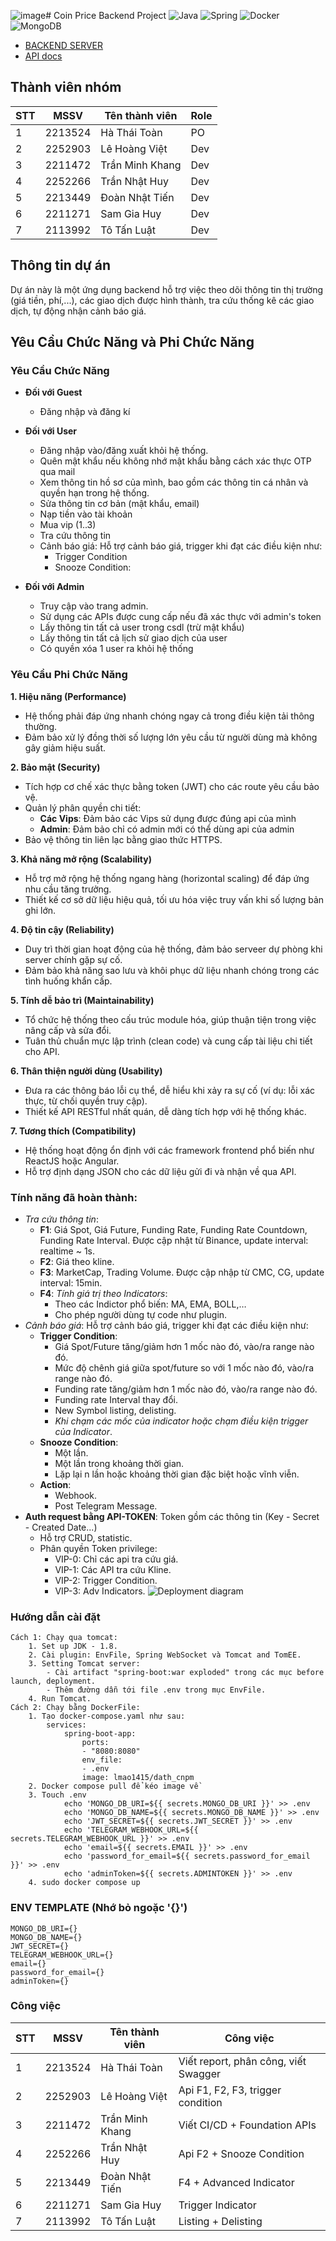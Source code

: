 ![image](https://github.com/user-attachments/assets/2a1624ee-7b11-4ee2-b96e-dcddf44edf20)# Coin Price Backend Project
![Java](https://img.shields.io/badge/Java-ED8B00?style=for-the-badge&logo=java&logoColor=white) ![Spring](https://img.shields.io/badge/Spring-6DB33F?style=for-the-badge&logo=spring&logoColor=white) ![Docker](https://img.shields.io/badge/Docker-2496ED?style=for-the-badge&logo=docker&logoColor=white) ![MongoDB](https://img.shields.io/badge/MongoDB-47A248?style=for-the-badge&logo=mongodb&logoColor=white)

- [BACKEND SERVER](https://a2-price.thuanle.me/)
- [API docs](https://dath.hcmutssps.id.vn/docs/)

## Thành viên nhóm
|STT | MSSV    | Tên thành viên      | Role | 
|----|---------|---------------------|------|
|1   | 2213524 | Hà Thái Toàn        | PO   |
|2   | 2252903 | Lê Hoàng Việt       | Dev  |
|3   | 2211472 | Trần Minh Khang     | Dev  |
|4   | 2252266 | Trần Nhật Huy       | Dev  |
|5   | 2213449 | Đoàn Nhật Tiến      | Dev  |
|6   | 2211271 | Sam Gia Huy         | Dev  |
|7   | 2113992 | Tô Tấn Luật         | Dev  |

## Thông tin dự án
Dự án này là một ứng dụng backend hỗ trợ việc theo dõi thông tin thị trường (giá tiền, phí,...), các giao dịch được hình thành, tra cứu thống kê các giao dịch, tự động nhận cảnh báo giá.

## Yêu Cầu Chức Năng và Phi Chức Năng
### Yêu Cầu Chức Năng
- **Đối với Guest**
  - Đăng nhập và đăng kí
- **Đối với User**
  - Đăng nhập vào/đăng xuất khỏi hệ thống.
  - Quên mật khẩu nếu không nhớ mật khẩu bằng cách xác thực OTP qua mail
  - Xem thông tin hồ sơ của mình, bao gồm các thông tin cá nhân và quyền hạn trong hệ thống.
  - Sửa thông tin cơ bản (mật khẩu, email)
  - Nạp tiền vào tài khoản
  - Mua vip (1..3)
  - Tra cứu thông tin
  - Cảnh báo giá: Hỗ trợ cảnh báo giá, trigger khi đạt các điều kiện như:
    - Trigger Condition 
    - Snooze Condition:

- **Đối với Admin**
  - Truy cập vào trang admin.
  - Sử dụng các APIs được cung cấp nếu đã xác thực với admin's token
  - Lấy thông tin tất cả user trong csdl (trừ mật khẩu)
  - Lấy thông tin tất cả lịch sử giao dịch của user
  - Có quyền xóa 1 user ra khỏi hệ thống
### Yêu Cầu Phi Chức Năng
**1. Hiệu năng (Performance)**
- Hệ thống phải đáp ứng nhanh chóng ngay cả trong điều kiện tải thông thường.
- Đảm bảo xử lý đồng thời số lượng lớn yêu cầu từ người dùng mà không gây giảm hiệu suất.

**2. Bảo mật (Security)**
- Tích hợp cơ chế xác thực bằng token (JWT) cho các route yêu cầu bảo vệ.
- Quản lý phân quyền chi tiết:
  - **Các Vips**: Đảm bảo các Vips sử dụng được đúng api của mình
  - **Admin**: Đảm bảo chỉ có admin mới có thể dùng api của admin
- Bảo vệ thông tin liên lạc bằng giao thức HTTPS.

**3. Khả năng mở rộng (Scalability)**
- Hỗ trợ mở rộng hệ thống ngang hàng (horizontal scaling) để đáp ứng nhu cầu tăng trưởng.
- Thiết kế cơ sở dữ liệu hiệu quả, tối ưu hóa việc truy vấn khi số lượng bản ghi lớn.

**4. Độ tin cậy (Reliability)**
- Duy trì thời gian hoạt động của hệ thống, đảm bảo serveer dự phòng khi server chính gặp sự cố.
- Đảm bảo khả năng sao lưu và khôi phục dữ liệu nhanh chóng trong các tình huống khẩn cấp.

**5. Tính dễ bảo trì (Maintainability)**
- Tổ chức hệ thống theo cấu trúc module hóa, giúp thuận tiện trong việc nâng cấp và sửa đổi.
- Tuân thủ chuẩn mực lập trình (clean code) và cung cấp tài liệu chi tiết cho API.

**6. Thân thiện người dùng (Usability)**
- Đưa ra các thông báo lỗi cụ thể, dễ hiểu khi xảy ra sự cố (ví dụ: lỗi xác thực, từ chối quyền truy cập).
- Thiết kế API RESTful nhất quán, dễ dàng tích hợp với hệ thống khác.

**7. Tương thích (Compatibility)**
- Hệ thống hoạt động ổn định với các framework frontend phổ biến như ReactJS hoặc Angular.
- Hỗ trợ định dạng JSON cho các dữ liệu gửi đi và nhận về qua API.


### Tính năng đã hoàn thành:
- *Tra cứu thông tin*:
    - **F1**: Giá Spot, Giá Future, Funding Rate, Funding Rate Countdown, Funding Rate Interval. Được cập nhật từ Binance, update interval: realtime ~ 1s.
    - **F2**: Giá theo kline.
    - **F3**: MarketCap, Trading Volume. Được cập nhập từ CMC, CG, update interval: 15min.
    - **F4**: *Tính giá trị theo Indicators*:
        - Theo các Indictor phổ biến: MA, EMA, BOLL,…
        - Cho phép người dùng tự code như plugin.
- *Cảnh báo giá*: Hỗ trợ cảnh báo giá, trigger khi đạt các điều kiện như:
    - **Trigger Condition**: 
        - Giá Spot/Future tăng/giảm hơn 1 mốc nào đó, vào/ra range nào đó.
        - Mức độ chênh giá giữa spot/future so với 1 mốc nào đó, vào/ra range nào đó.
        - Funding rate tăng/giảm hơn 1 mốc nào đó, vào/ra range nào đó.
        - Funding rate Interval thay đổi.
        - New Symbol listing, delisting.
        - *Khi chạm các mốc của indicator hoặc chạm điều kiện trigger của Indicator*.
    - **Snooze Condition**:
        - Một lần.
        - Một lần trong khoảng thời gian.
        - Lặp lại n lần hoặc khoảng thời gian đặc biệt hoặc vĩnh viễn.
    - **Action**:
        - Webhook.
        - Post Telegram Message.
- **Auth request bằng API-TOKEN**: Token gồm các thông tin (Key - Secret - Created Date...)
    - Hỗ trợ CRUD, statistic.
    - Phân quyền Token privilege:
        - VIP-0: Chỉ các api tra cứu giá.
        - VIP-1: Các API tra cứu Kline.
        - VIP-2: Trigger Condition.
        - VIP-3: Adv Indicators.
![Deployment diagram](https://media.discordapp.net/attachments/1273765294711636082/1320393461555527700/image.png?ex=67696fbc&is=67681e3c&hm=6c9423296cbc4892c7819b968e64eeb2f7c585eded7e222915d4d87be122502a&=&format=webp&quality=lossless&width=1272&height=878)

### Hướng dẫn cài đặt
```basg
Cách 1: Chạy qua tomcat:
    1. Set up JDK - 1.8.
    2. Cài plugin: EnvFile, Spring WebSocket và Tomcat and TomEE.
    3. Setting Tomcat server: 
        - Cài artifact "spring-boot:war exploded" trong các mục before launch, deployment.
        - Thêm đường dẫn tới file .env trong mục EnvFile.
    4. Run Tomcat.
Cách 2: Chạy bằng DockerFile:
    1. Tạo docker-compose.yaml như sau:
        services:
            spring-boot-app:
                ports:
                - "8080:8080"
                env_file:
                - .env
                image: lmao1415/dath_cnpm
    2. Docker compose pull để kéo image về
    3. Touch .env
            echo 'MONGO_DB_URI=${{ secrets.MONGO_DB_URI }}' >> .env 
            echo 'MONGO_DB_NAME=${{ secrets.MONGO_DB_NAME }}' >> .env 
            echo 'JWT_SECRET=${{ secrets.JWT_SECRET }}' >> .env 
            echo 'TELEGRAM_WEBHOOK_URL=${{ secrets.TELEGRAM_WEBHOOK_URL }}' >> .env 
            echo 'email=${{ secrets.EMAIL }}' >> .env 
            echo 'password_for_email=${{ secrets.password_for_email }}' >> .env 
            echo 'adminToken=${{ secrets.ADMINTOKEN }}' >> .env  
    4. sudo docker compose up
```
### ENV TEMPLATE (Nhớ bỏ ngoặc '{}')
```basg
MONGO_DB_URI={}
MONGO_DB_NAME={}
JWT_SECRET={}
TELEGRAM_WEBHOOK_URL={}
email={}
password_for_email={}
adminToken={}
```
### Công việc
|STT | MSSV    | Tên thành viên      | Công việc | 
|----|---------|---------------------|------|
|1   | 2213524 | Hà Thái Toàn        | Viết report, phân công, viết Swagger   |
|2   | 2252903 | Lê Hoàng Việt       | Api F1, F2, F3, trigger condition  |
|3   | 2211472 | Trần Minh Khang     | Viết CI/CD + Foundation APIs  |
|4   | 2252266 | Trần Nhật Huy       | Api F2 + Snooze Condition  |
|5   | 2213449 | Đoàn Nhật Tiến      | F4 + Advanced Indicator  |
|6   | 2211271 | Sam Gia Huy         | Trigger Indicator  |
|7   | 2113992 | Tô Tấn Luật         | Listing + Delisting  |
